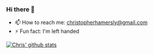 ### Hi there 👋

- 📫  How to reach me:
christopherhamersly@gmail.com
- ⚡ Fun fact: 
I'm left handed

[![Chris' github stats](https://github-readme-stats.vercel.app/api?username=christopherhamersly&theme=graywhite_icons=true)](https://github.com/christopherhamersly/github-readme-stats)


